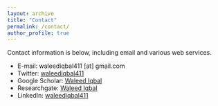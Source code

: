 ```yaml
---
layout: archive
title: "Contact"
permalink: /contact/
author_profile: true
---
```


Contact information is below, including email and various web services.

* E-mail: waleediqbal411 [at] gmail.com
* Twitter: [waleediqbal411](https://twitter.com/waleediqbal411)
* Google Scholar: [Waleed Iqbal](https://scholar.google.com/citations?hl=en&user=uXhMEBsAAAAJ)
* Researchgate: [Waleed Iqbal](https://www.researchgate.net/profile/Waleed_Iqbal)
* LinkedIn: [waleediqbal411](https://www.linkedin.com/in/waleediqbal411/)